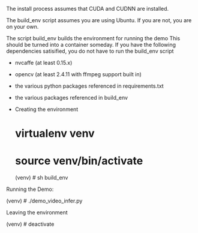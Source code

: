 
The install process assumes that CUDA and CUDNN are installed.

The build_env script assumes you are using Ubuntu.  If you are not, you
are on your own.

The script build_env builds the environment for running the demo
This should be turned into a container someday.  If you have the following
dependencies satisified, you do not have to run the build_env script

- nvcaffe (at least 0.15.x)
- opencv (at least 2.4.11 with ffmpeg support built in)
- the various python packages referenced in requirements.txt
- the various packages referenced in build_env

- Creating the environment

  # virtualenv venv
  # source venv/bin/activate
  (venv) # sh build_env

Running the Demo:

  (venv) # ./demo_video_infer.py <pedestrian video>

Leaving the environment

  (venv) # deactivate
  #






